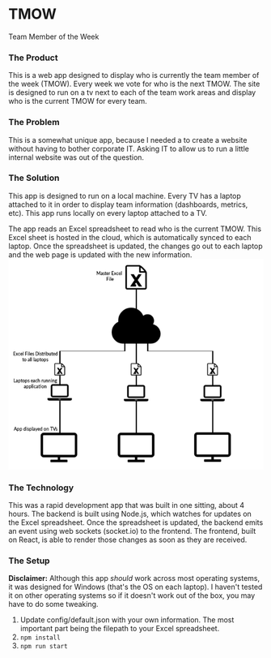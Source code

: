 # TMOW
Team Member of the Week

### The Product
This is a web app designed to display who is currently the team member of the week (TMOW). Every week we vote for who is the next TMOW. The site is designed to run on a tv next to each of the team work areas and display who is the current TMOW for every team.

### The Problem
This is a somewhat unique app, because I needed a to create a website without having to bother corporate IT. Asking IT to allow us to run a little internal website was out of the question.

### The Solution
This app is designed to run on a local machine. Every TV has a laptop attached to it in order to display team information (dashboards, metrics, etc). This app runs locally on every laptop attached to a TV.

The app reads an Excel spreadsheet to read who is the current TMOW. This Excel sheet is hosted in the cloud, which is automatically synced to each laptop. Once the spreadsheet is updated, the changes go out to each laptop and the web page is updated with the new information.
![alt text](https://github.com/bretterism/tmow/blob/master/img/tmow-diagram.png "TMOW Diagram")

### The Technology
This was a rapid development app that was built in one sitting, about 4 hours. The backend is built using Node.js, which watches for updates on the Excel spreadsheet. Once the spreadsheet is updated, the backend emits an event using web sockets (socket.io) to the frontend. The frontend, built on React, is able to render those changes as soon as they are received.

### The Setup
**Disclaimer:**  Although this app *should* work across most operating systems, it was designed for Windows (that's the OS on each laptop). I haven't tested it on other operating systems so if it doesn't work out of the box, you may have to do some tweaking.

1. Update config/default.json with your own information. The most important part being the filepath to your Excel spreadsheet.
2. `npm install`
3. `npm run start`
